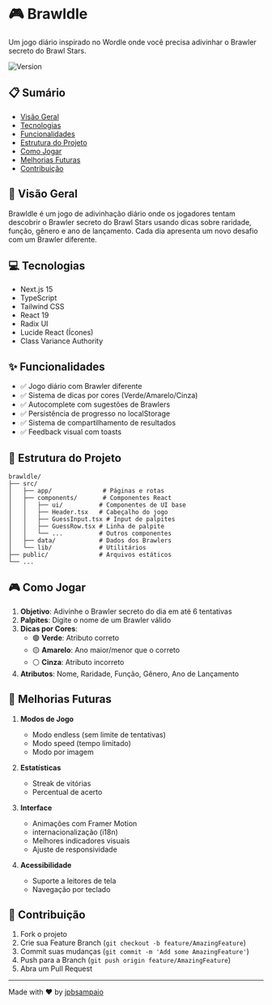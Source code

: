 # 🎮 Brawldle

Um jogo diário inspirado no Wordle onde você precisa adivinhar o Brawler secreto do Brawl Stars.

![Version](https://img.shields.io/badge/version-1.0.0-green.svg)

## 📋 Sumário

- [Visão Geral](#-visão-geral)
- [Tecnologias](#-tecnologias)
- [Funcionalidades](#-funcionalidades)
- [Estrutura do Projeto](#-estrutura-do-projeto)
- [Como Jogar](#-como-jogar)
- [Melhorias Futuras](#-melhorias-futuras)
- [Contribuição](#-contribuição)

## 🎯 Visão Geral

Brawldle é um jogo de adivinhação diário onde os jogadores tentam descobrir o Brawler secreto do Brawl Stars usando dicas sobre raridade, função, gênero e ano de lançamento. Cada dia apresenta um novo desafio com um Brawler diferente.

## 💻 Tecnologias

- Next.js 15
- TypeScript
- Tailwind CSS
- React 19
- Radix UI
- Lucide React (Ícones)
- Class Variance Authority

## ✨ Funcionalidades

- ✅ Jogo diário com Brawler diferente
- ✅ Sistema de dicas por cores (Verde/Amarelo/Cinza)
- ✅ Autocomplete com sugestões de Brawlers
- ✅ Persistência de progresso no localStorage
- ✅ Sistema de compartilhamento de resultados
- ✅ Feedback visual com toasts

## 📁 Estrutura do Projeto

```
brawldle/
├── src/
│   ├── app/              # Páginas e rotas
│   ├── components/       # Componentes React
│   │   ├── ui/          # Componentes de UI base
│   │   ├── Header.tsx   # Cabeçalho do jogo
│   │   ├── GuessInput.tsx # Input de palpites
│   │   ├── GuessRow.tsx # Linha de palpite
│   │   └── ...          # Outros componentes
│   ├── data/            # Dados dos Brawlers
│   └── lib/             # Utilitários
├── public/              # Arquivos estáticos
└── ...
```

## 🎮 Como Jogar

1. **Objetivo**: Adivinhe o Brawler secreto do dia em até 6 tentativas
2. **Palpites**: Digite o nome de um Brawler válido
3. **Dicas por Cores**:
    - 🟢 **Verde**: Atributo correto
    - 🟡 **Amarelo**: Ano maior/menor que o correto
    - ⚪ **Cinza**: Atributo incorreto
4. **Atributos**: Nome, Raridade, Função, Gênero, Ano de Lançamento

## 🚀 Melhorias Futuras

1. **Modos de Jogo**
    - Modo endless (sem limite de tentativas)
    - Modo speed (tempo limitado)
    - Modo por imagem

2. **Estatísticas**
    - Streak de vitórias
    - Percentual de acerto

3. **Interface**
    - Animações com Framer Motion
    - internacionalização (i18n)
    - Melhores indicadores visuais
    - Ajuste de responsividade

4. **Acessibilidade**
    - Suporte a leitores de tela
    - Navegação por teclado

## 🤝 Contribuição

1. Fork o projeto
2. Crie sua Feature Branch (`git checkout -b feature/AmazingFeature`)
3. Commit suas mudanças (`git commit -m 'Add some AmazingFeature'`)
4. Push para a Branch (`git push origin feature/AmazingFeature`)
5. Abra um Pull Request

---

Made with ❤️ by [jpbsampaio](https://github.com/jpbsampaio)